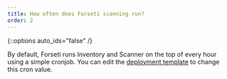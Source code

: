 ```yaml
---
title: How often does Forseti scanning run?
order: 2
---
```

{::options auto_ids="false" /}

By default, Forseti runs Inventory and Scanner on the top of every hour using a simple cronjob. You can edit the [deployment template](https://github.com/GoogleCloudPlatform/forseti-security/blob/dev/deployment-templates/compute-engine/forseti-instance.py#L183) to change this cron value.
